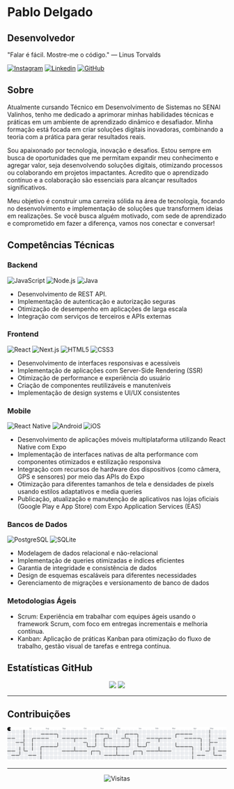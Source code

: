 # Pablo Delgado

## Desenvolvedor

"Falar é fácil. Mostre-me o código." — Linus Torvalds

[![Instagram](https://img.shields.io/badge/Instagram-E4405F?style=for-the-badge&logo=instagram&logoColor=white)](https://https://www.instagram.com/jr_delgado26?igsh=bGdudHR4bm9tM2V3)
[![Linkedin](https://img.shields.io/badge/LinkedIn-0077B5?style=for-the-badge&logo=linkedin&logoColor=white)](https://www.linkedin.com/in/pablo-j%C3%BAnior-delgado-de-abreu-7909b62b1?utm_source=share&utm_campaign=share_via&utm_content=profile&utm_medium=android_app)
<a href="https://github.com/pablodelgado26"><img src="https://img.shields.io/badge/GitHub-100000?style=for-the-badge&logo=github&logoColor=white" alt="GitHub"/></a>


## Sobre

Atualmente cursando Técnico em Desenvolvimento de Sistemas no SENAI Valinhos, tenho me dedicado a aprimorar minhas habilidades técnicas e práticas em um ambiente de aprendizado dinâmico e desafiador. Minha formação está focada em criar soluções digitais inovadoras, combinando a teoria com a prática para gerar resultados reais.

Sou apaixonado por tecnologia, inovação e desafios. Estou sempre em busca de oportunidades que me permitam expandir meu conhecimento e agregar valor, seja desenvolvendo soluções digitais, otimizando processos ou colaborando em projetos impactantes. Acredito que o aprendizado contínuo e a colaboração são essenciais para alcançar resultados significativos.

Meu objetivo é construir uma carreira sólida na área de tecnologia, focando no desenvolvimento e implementação de soluções que transformem ideias em realizações. Se você busca alguém motivado, com sede de aprendizado e comprometido em fazer a diferença, vamos nos conectar e conversar!


## Competências Técnicas

### Backend

<div>
<img src="https://img.shields.io/badge/JavaScript-F7DF1E?style=for-the-badge&logo=javascript&logoColor=black" alt="JavaScript"/>
<img src="https://img.shields.io/badge/Node.js-339933?style=for-the-badge&logo=node.js&logoColor=white" alt="Node.js"/>
<img src="https://img.shields.io/badge/Java-ED8B00?style=for-the-badge&logo=openjdk&logoColor=white" alt="Java"/>

</div>

- Desenvolvimento de REST API.
- Implementação de autenticação e autorização seguras
- Otimização de desempenho em aplicações de larga escala
- Integração com serviços de terceiros e APIs externas

### Frontend

<div>
<img src="https://img.shields.io/badge/React-20232A?style=for-the-badge&logo=react&logoColor=61DAFB" alt="React"/>
<img src="https://img.shields.io/badge/Next.js-000000?style=for-the-badge&logo=next.js&logoColor=white" alt="Next.js"/>
<img src="https://img.shields.io/badge/HTML5-E34F26?style=for-the-badge&logo=html5&logoColor=white" alt="HTML5"/>
<img src="https://img.shields.io/badge/CSS3-1572B6?style=for-the-badge&logo=css3&logoColor=white" alt="CSS3"/>
</div>

- Desenvolvimento de interfaces responsivas e acessíveis
- Implementação de aplicações com Server-Side Rendering (SSR)
- Otimização de performance e experiência do usuário
- Criação de componentes reutilizáveis e manuteníveis
- Implementação de design systems e UI/UX consistentes

### Mobile

<div>
<img src="https://img.shields.io/badge/React_Native-20232A?style=for-the-badge&logo=react&logoColor=61DAFB" alt="React Native"/>
<img src="https://img.shields.io/badge/Android-3DDC84?style=for-the-badge&logo=android&logoColor=white" alt="Android"/>
<img src="https://img.shields.io/badge/iOS-000000?style=for-the-badge&logo=apple&logoColor=white" alt="iOS"/>
</div>

- Desenvolvimento de aplicações móveis multiplataforma utilizando React Native com Expo
- Implementação de interfaces nativas de alta performance com componentes otimizados e estilização responsiva
- Integração com recursos de hardware dos dispositivos (como câmera, GPS e sensores) por meio das APIs do Expo
- Otimização para diferentes tamanhos de tela e densidades de pixels usando estilos adaptativos e media queries
- Publicação, atualização e manutenção de aplicativos nas lojas oficiais (Google Play e App Store) com Expo Application Services (EAS)

### Bancos de Dados

<div>
<img src="https://img.shields.io/badge/PostgreSQL-316192?style=for-the-badge&logo=postgresql&logoColor=white" alt="PostgreSQL"/>
<img src="https://img.shields.io/badge/SQLite-003B57?style=for-the-badge&logo=sqlite&logoColor=white" alt="SQLite"/>
</div>

- Modelagem de dados relacional e não-relacional
- Implementação de queries otimizadas e índices eficientes
- Garantia de integridade e consistência de dados
- Design de esquemas escaláveis para diferentes necessidades
- Gerenciamento de migrações e versionamento de banco de dados

### Metodologias Ágeis

- Scrum: Experiência em trabalhar com equipes ágeis usando o framework Scrum, com foco em entregas incrementais e melhoria contínua.
- Kanban: Aplicação de práticas Kanban para otimização do fluxo de trabalho, gestão visual de tarefas e entrega contínua.


## Estatísticas GitHub

<div align="center">
  <img height="180em" src="https://github-readme-stats.vercel.app/api?username=pablodelgado26&show_icons=true&theme=react&include_all_commits=true&count_private=true"/>
  <img height="180em" src="https://github-readme-stats.vercel.app/api/top-langs/?username=pablodelgado26&layout=compact&langs_count=8&theme=react"/>
</div>

---


## Contribuições

<picture>
  <source media="(prefers-color-scheme: dark)" srcset="https://raw.githubusercontent.com/pablodelgado26/pablodelgado26/output/pacman-contribution-graph-dark.svg">
  <source media="(prefers-color-scheme: light)" srcset="https://raw.githubusercontent.com/pablodelgado26/pablodelgado26/output/pacman-contribution-graph.svg">
  <img alt="Pac-Man contribution graph" src="https://raw.githubusercontent.com/pablodelgado26/pablodelgado26/output/pacman-contribution-graph.svg">
</picture>

---

<div align="center">
  <img src="https://komarev.com/ghpvc/?username=pablodelgado26&color=blue&style=flat-square&label=Visualizações+do+Perfil" alt="Visitas" />
</div>

